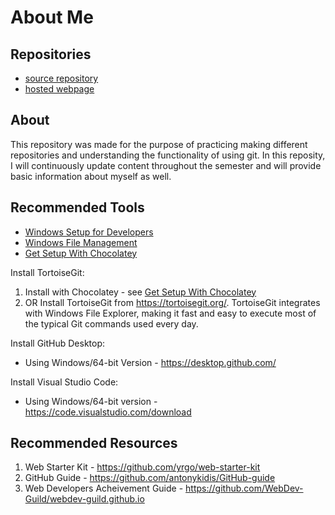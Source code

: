 # About Me 

## Repositories

- [source repository](https://natem0501.github.io/aboutme/)
- [hosted webpage](https://github.com/Natem0501/aboutme) 

## About

This repository was made for the purpose of practicing making different repositories and understanding the functionality of using git. In this reposity, I will continuously update content throughout the semester and will provide basic information about myself as well. 

## Recommended Tools

- [Windows Setup for Developers](https://github.com/denisecase/windows-setup)
- [Windows File Management](https://github.com/denisecase/windows-file-management)
- [Get Setup With Chocolatey](https://github.com/denisecase/get-setup-with-chocolatey)

Install TortoiseGit: 
1. Install with Chocolatey - see [Get Setup With Chocolatey](https://github.com/denisecase/get-setup-with-chocolatey)
1. OR Install TortoiseGit from <https://tortoisegit.org/>. TortoiseGit integrates with Windows File Explorer, making it fast and easy to execute most of the typical Git commands used every day.

Install GitHub Desktop:
- Using Windows/64-bit Version - https://desktop.github.com/

Install Visual Studio Code:
- Using Windows/64-bit version - https://code.visualstudio.com/download

## Recommended Resources

1. Web Starter Kit - https://github.com/yrgo/web-starter-kit
1. GitHub Guide - https://github.com/antonykidis/GitHub-guide
1. Web Developers Acheivement Guide - https://github.com/WebDev-Guild/webdev-guild.github.io 
